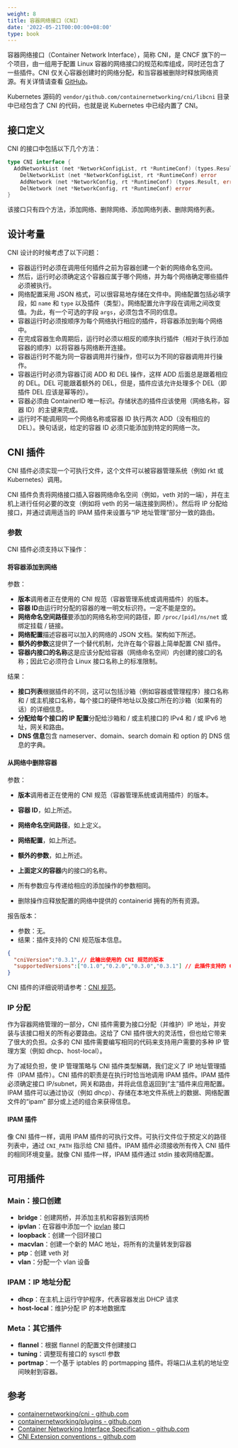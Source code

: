 ```yaml
---
weight: 8
title: 容器网络接口（CNI）
date: '2022-05-21T00:00:00+08:00'
type: book
---
```


容器网络接口（Container Network Interface），简称 CNI，是 CNCF 旗下的一个项目，由一组用于配置 Linux 容器的网络接口的规范和库组成，同时还包含了一些插件。CNI 仅关心容器创建时的网络分配，和当容器被删除时释放网络资源。有关详情请查看 [GitHub](https://github.com/containernetworking/cni)。

Kubernetes 源码的 `vendor/github.com/containernetworking/cni/libcni` 目录中已经包含了 CNI 的代码，也就是说 Kubernetes 中已经内置了 CNI。

## 接口定义

CNI 的接口中包括以下几个方法：

```go
type CNI interface {
  AddNetworkList (net *NetworkConfigList, rt *RuntimeConf) (types.Result, error)
	DelNetworkList (net *NetworkConfigList, rt *RuntimeConf) error
	AddNetwork (net *NetworkConfig, rt *RuntimeConf) (types.Result, error)
	DelNetwork (net *NetworkConfig, rt *RuntimeConf) error
}
```

该接口只有四个方法，添加网络、删除网络、添加网络列表、删除网络列表。

## 设计考量

CNI 设计的时候考虑了以下问题：

- 容器运行时必须在调用任何插件之前为容器创建一个新的网络命名空间。
- 然后，运行时必须确定这个容器应属于哪个网络，并为每个网络确定哪些插件必须被执行。
- 网络配置采用 JSON 格式，可以很容易地存储在文件中。网络配置包括必填字段，如 `name` 和 `type` 以及插件（类型）。网络配置允许字段在调用之间改变值。为此，有一个可选的字段 `args`，必须包含不同的信息。
- 容器运行时必须按顺序为每个网络执行相应的插件，将容器添加到每个网络中。
- 在完成容器生命周期后，运行时必须以相反的顺序执行插件（相对于执行添加容器的顺序）以将容器与网络断开连接。
- 容器运行时不能为同一容器调用并行操作，但可以为不同的容器调用并行操作。
- 容器运行时必须为容器订阅 ADD 和 DEL 操作，这样 ADD 后面总是跟着相应的 DEL。DEL 可能跟着额外的 DEL，但是，插件应该允许处理多个 DEL（即插件 DEL 应该是幂等的）。
- 容器必须由 ContainerID 唯一标识。存储状态的插件应该使用（网络名称，容器 ID）的主键来完成。
- 运行时不能调用同一个网络名称或容器 ID 执行两次 ADD（没有相应的 DEL）。换句话说，给定的容器 ID 必须只能添加到特定的网络一次。

## CNI 插件

CNI 插件必须实现一个可执行文件，这个文件可以被容器管理系统（例如 rkt 或 Kubernetes）调用。

CNI 插件负责将网络接口插入容器网络命名空间（例如，veth 对的一端），并在主机上进行任何必要的改变（例如将 veth 的另一端连接到网桥）。然后将 IP 分配给接口，并通过调用适当的 IPAM 插件来设置与“IP 地址管理”部分一致的路由。

### 参数

CNI 插件必须支持以下操作：

#### 将容器添加到网络

参数：

- **版本**调用者正在使用的 CNI 规范（容器管理系统或调用插件）的版本。
- **容器 ID**由运行时分配的容器的唯一明文标识符。一定不能是空的。
- **网络命名空间路径**要添加的网络名称空间的路径，即 `/proc/[pid]/ns/net` 或绑定挂载 / 链接。
- **网络配置**描述容器可以加入的网络的 JSON 文档。架构如下所述。
- **额外的参数**这提供了一个替代机制，允许在每个容器上简单配置 CNI 插件。
- **容器内接口的名称**这是应该分配给容器（网络命名空间）内创建的接口的名称；因此它必须符合 Linux 接口名称上的标准限制。

结果：

- **接口列表**根据插件的不同，这可以包括沙箱（例如容器或管理程序）接口名称和 / 或主机接口名称，每个接口的硬件地址以及接口所在的沙箱（如果有的话）的详细信息。
- **分配给每个接口的 IP 配置**分配给沙箱和 / 或主机接口的 IPv4 和 / 或 IPv6 地址，网关和路由。
- **DNS 信息**包含 nameserver、domain、search domain 和 option 的 DNS 信息的字典。

#### 从网络中删除容器

参数：

- **版本**调用者正在使用的 CNI 规范（容器管理系统或调用插件）的版本。
- **容器 ID**，如上所述。
- **网络命名空间路径**，如上定义。
- **网络配置**，如上所述。
- **额外的参数**，如上所述。
- **上面定义的容器**内的接口的名称。


- 所有参数应与传递给相应的添加操作的参数相同。
- 删除操作应释放配置的网络中提供的 containerid 拥有的所有资源。

报告版本：

- 参数：无。
- 结果：插件支持的 CNI 规范版本信息。

```json
{
  "cniVersion":"0.3.1",// 此输出使用的 CNI 规范的版本
  "supportedVersions":["0.1.0","0.2.0","0.3.0","0.3.1"] // 此插件支持的 CNI 规范版本列表
}
```

CNI 插件的详细说明请参考：[CNI 规范](https://github.com/containernetworking/cni/blob/master/SPEC.md)。

### IP 分配

作为容器网络管理的一部分，CNI 插件需要为接口分配（并维护）IP 地址，并安装与该接口相关的所有必要路由。这给了 CNI 插件很大的灵活性，但也给它带来了很大的负担。众多的 CNI 插件需要编写相同的代码来支持用户需要的多种 IP 管理方案（例如 dhcp、host-local）。

为了减轻负担，使 IP 管理策略与 CNI 插件类型解耦，我们定义了 IP 地址管理插件（IPAM 插件）。CNI 插件的职责是在执行时恰当地调用 IPAM 插件。IPAM 插件必须确定接口 IP/subnet，网关和路由，并将此信息返回到“主”插件来应用配置。IPAM 插件可以通过协议（例如 dhcp）、存储在本地文件系统上的数据、网络配置文件的“ipam” 部分或上述的组合来获得信息。

#### IPAM 插件

像 CNI 插件一样，调用 IPAM 插件的可执行文件。可执行文件位于预定义的路径列表中，通过 `CNI_PATH` 指示给 CNI 插件。IPAM 插件必须接收所有传入 CNI 插件的相同环境变量。就像 CNI 插件一样，IPAM 插件通过 stdin 接收网络配置。

## 可用插件

### Main：接口创建

- **bridge**：创建网桥，并添加主机和容器到该网桥
- **ipvlan**：在容器中添加一个 [ipvlan](https://www.kernel.org/doc/Documentation/networking/ipvlan.txt) 接口
- **loopback**：创建一个回环接口
- **macvlan**：创建一个新的 MAC 地址，将所有的流量转发到容器
- **ptp**：创建 veth 对
- **vlan**：分配一个 vlan 设备

### IPAM：IP 地址分配

- **dhcp**：在主机上运行守护程序，代表容器发出 DHCP 请求
- **host-local**：维护分配 IP 的本地数据库

### Meta：其它插件

- **flannel**：根据 flannel 的配置文件创建接口
- **tuning**：调整现有接口的 sysctl 参数
- **portmap**：一个基于 iptables 的 portmapping 插件。将端口从主机的地址空间映射到容器。

## 参考

- [containernetworking/cni - github.com](https://github.com/containernetworking/cni)
- [containernetworking/plugins - github.com](https://github.com/containernetworking/plugins)
- [Container Networking Interface Specification - github.com](https://github.com/containernetworking/cni/blob/master/SPEC.md)
- [CNI Extension conventions - github.com](https://github.com/containernetworking/cni/blob/main/CONVENTIONS.md)
